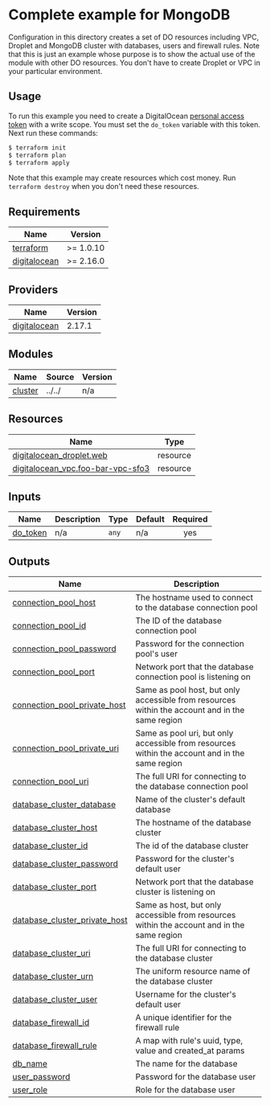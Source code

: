 # Complete example for MongoDB

Configuration in this directory creates a set of DO resources including VPC, Droplet and MongoDB cluster with databases, users and firewall rules. Note that this is just an example whose purpose is to show the actual use of the module with other DO resources. You don't have to create Droplet or VPC in your particular environment.

## Usage

To run this example you need to create a DigitalOcean [personal access token](https://docs.digitalocean.com/reference/api/create-personal-access-token/) with a write scope. You must set the `do_token` variable with this token. Next run these commands:

```bash
$ terraform init
$ terraform plan
$ terraform apply
```

Note that this example may create resources which cost money. Run `terraform destroy` when you don't need these resources.
<!-- BEGIN_TF_DOCS -->
## Requirements

| Name | Version |
|------|---------|
| <a name="requirement_terraform"></a> [terraform](#requirement\_terraform) | >= 1.0.10 |
| <a name="requirement_digitalocean"></a> [digitalocean](#requirement\_digitalocean) | >= 2.16.0 |

## Providers

| Name | Version |
|------|---------|
| <a name="provider_digitalocean"></a> [digitalocean](#provider\_digitalocean) | 2.17.1 |

## Modules

| Name | Source | Version |
|------|--------|---------|
| <a name="module_cluster"></a> [cluster](#module\_cluster) | ../../ | n/a |

## Resources

| Name | Type |
|------|------|
| [digitalocean_droplet.web](https://registry.terraform.io/providers/digitalocean/digitalocean/latest/docs/resources/droplet) | resource |
| [digitalocean_vpc.foo-bar-vpc-sfo3](https://registry.terraform.io/providers/digitalocean/digitalocean/latest/docs/resources/vpc) | resource |

## Inputs

| Name | Description | Type | Default | Required |
|------|-------------|------|---------|:--------:|
| <a name="input_do_token"></a> [do\_token](#input\_do\_token) | n/a | `any` | n/a | yes |

## Outputs

| Name | Description |
|------|-------------|
| <a name="output_connection_pool_host"></a> [connection\_pool\_host](#output\_connection\_pool\_host) | The hostname used to connect to the database connection pool |
| <a name="output_connection_pool_id"></a> [connection\_pool\_id](#output\_connection\_pool\_id) | The ID of the database connection pool |
| <a name="output_connection_pool_password"></a> [connection\_pool\_password](#output\_connection\_pool\_password) | Password for the connection pool's user |
| <a name="output_connection_pool_port"></a> [connection\_pool\_port](#output\_connection\_pool\_port) | Network port that the database connection pool is listening on |
| <a name="output_connection_pool_private_host"></a> [connection\_pool\_private\_host](#output\_connection\_pool\_private\_host) | Same as pool host, but only accessible from resources within the account and in the same region |
| <a name="output_connection_pool_private_uri"></a> [connection\_pool\_private\_uri](#output\_connection\_pool\_private\_uri) | Same as pool uri, but only accessible from resources within the account and in the same region |
| <a name="output_connection_pool_uri"></a> [connection\_pool\_uri](#output\_connection\_pool\_uri) | The full URI for connecting to the database connection pool |
| <a name="output_database_cluster_database"></a> [database\_cluster\_database](#output\_database\_cluster\_database) | Name of the cluster's default database |
| <a name="output_database_cluster_host"></a> [database\_cluster\_host](#output\_database\_cluster\_host) | The hostname of the database cluster |
| <a name="output_database_cluster_id"></a> [database\_cluster\_id](#output\_database\_cluster\_id) | The id of the database cluster |
| <a name="output_database_cluster_password"></a> [database\_cluster\_password](#output\_database\_cluster\_password) | Password for the cluster's default user |
| <a name="output_database_cluster_port"></a> [database\_cluster\_port](#output\_database\_cluster\_port) | Network port that the database cluster is listening on |
| <a name="output_database_cluster_private_host"></a> [database\_cluster\_private\_host](#output\_database\_cluster\_private\_host) | Same as host, but only accessible from resources within the account and in the same region |
| <a name="output_database_cluster_uri"></a> [database\_cluster\_uri](#output\_database\_cluster\_uri) | The full URI for connecting to the database cluster |
| <a name="output_database_cluster_urn"></a> [database\_cluster\_urn](#output\_database\_cluster\_urn) | The uniform resource name of the database cluster |
| <a name="output_database_cluster_user"></a> [database\_cluster\_user](#output\_database\_cluster\_user) | Username for the cluster's default user |
| <a name="output_database_firewall_id"></a> [database\_firewall\_id](#output\_database\_firewall\_id) | A unique identifier for the firewall rule |
| <a name="output_database_firewall_rule"></a> [database\_firewall\_rule](#output\_database\_firewall\_rule) | A map with rule's uuid, type, value and created\_at params |
| <a name="output_db_name"></a> [db\_name](#output\_db\_name) | The name for the database |
| <a name="output_user_password"></a> [user\_password](#output\_user\_password) | Password for the database user |
| <a name="output_user_role"></a> [user\_role](#output\_user\_role) | Role for the database user |
<!-- END_TF_DOCS -->